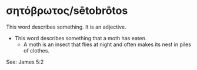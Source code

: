 # σητόβρωτος/sētobrōtos
This word describes something. It is an adjective.
* This word describes something that a moth has eaten.
    * A moth  is an insect that flies at night and often makes its nest in piles of clothes.

See: James 5:2
